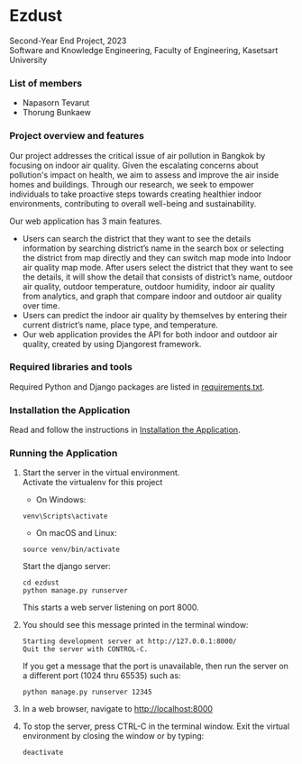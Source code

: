# Ezdust
Second-Year End Project, 2023  
Software and Knowledge Engineering, Faculty of Engineering, Kasetsart University

### List of members
* Napasorn Tevarut  
* Thorung Bunkaew

### Project overview and features
Our project addresses the critical issue of air pollution in Bangkok by focusing on indoor air quality. Given the escalating concerns about pollution's impact on health, we aim to assess and improve the air inside homes and buildings. Through our research, we seek to empower individuals to take proactive steps towards creating healthier indoor environments, contributing to overall well-being and sustainability.  

Our web application has 3 main features.
* Users can search the district that they want to see the details information by searching district’s name in the search box or selecting the district from map directly and they can switch map mode into Indoor air quality map mode. After users select the district that they want to see the details, it will show the detail that consists of district’s name, outdoor air quality, outdoor temperature, outdoor humidity, indoor air quality from analytics, and graph that compare indoor and outdoor air quality over time.
* Users can predict the indoor air quality by themselves by entering their current district’s name, place type, and temperature.
* Our web application provides the API for both indoor and outdoor air quality, created by using Djangorest framework.

### Required libraries and tools
Required Python and Django packages are listed in [requirements.txt](./requirements.txt).

### Installation the Application
Read and follow the instructions in [Installation the Application](Installation.md).

### Running the Application

1. Start the server in the virtual environment. <br>
  Activate the virtualenv for this project
   * On Windows:
   ``` 
   venv\Scripts\activate
   ```
   * On macOS and Linux:
   ``` 
   source venv/bin/activate
   ```
   Start the django server:
   ```
   cd ezdust
   python manage.py runserver
   ```
   This starts a web server listening on port 8000.

2. You should see this message printed in the terminal window:
   ```
   Starting development server at http://127.0.0.1:8000/
   Quit the server with CONTROL-C.
   ```
   If you get a message that the port is unavailable, then run the server on a different port (1024 thru 65535) such as:
   ```
   python manage.py runserver 12345
   ```

2. In a web browser, navigate to <http://localhost:8000>

3. To stop the server, press CTRL-C in the terminal window. Exit the virtual environment by closing the window or by typing:
   ```
   deactivate
   ```
